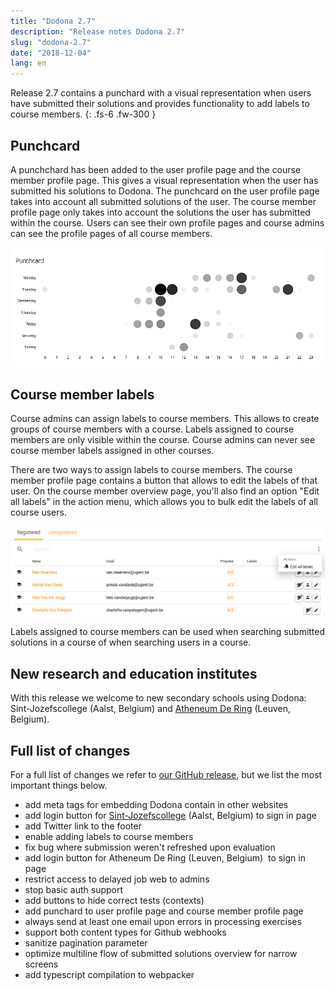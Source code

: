 ```yaml
---
title: "Dodona 2.7"
description: "Release notes Dodona 2.7"
slug: "dodona-2.7"
date: "2018-12-04"
lang: en
---
```


Release 2.7 contains a punchard with a visual representation when users have submitted their solutions and provides functionality to add labels to course members.
{: .fs-6 .fw-300 }

## Punchcard

A punchchard has been added to the user profile page and the course member profile page. This gives a visual representation when the user has submitted his solutions to Dodona. The punchcard on the user profile page takes into account all submitted solutions of the user. The course member profile page only takes into account the solutions the user has submitted within the course. Users can see their own profile pages and course admins can see the profile pages of all course members.

![punchcard](/assets/img/news/dodona-2.7/punchcard.png)

## Course member labels

Course admins can assign labels to course members. This allows to create groups of course members with a course. Labels assigned to course members are only visible within the course. Course admins can never see course member labels assigned in other courses.

There are two ways to assign labels to course members. The course member profile page contains a button that allows to edit the labels of that user. On the course member overview page, you'll also find an option "Edit all labels" in the action menu, which allows you to bulk edit the labels of all course users.

![labels](/assets/img/news/dodona-2.7/labels-en.png)

Labels assigned to course members can be used when searching submitted solutions in a course of when searching users in a course.

## New research and education institutes

With this release we welcome to new secondary schools using Dodona: Sint-Jozefscollege (Aalst, Belgium) and [Atheneum De Ring](https://deringleuven.be/) (Leuven, Belgium).  

## Full list of changes

For a full list of changes we refer to [our GitHub release](https://github.com/dodona-edu/dodona/releases/tag/2.7), but we list the most important things below.

*   add meta tags for embedding Dodona contain in other websites
*   add login button for [Sint-Jozefscollege](http://sjcaalst.be/) (Aalst, Belgium) to sign in page
*   add Twitter link to the footer
*   enable adding labels to course members
*   fix bug where submission weren't refreshed upon evaluation
*   add login button for Atheneum De Ring (Leuven, Belgium)  to sign in page
*   restrict access to delayed job web to admins
*   stop basic auth support
*   add buttons to hide correct tests (contexts)
*   add punchard to user profile page and course member profile page
*   always send at least one email upon errors in processing exercises
*   support both content types for Github webhooks 
*   sanitize pagination parameter
*   optimize multiline flow of submitted solutions overview for narrow screens
*   add typescript compilation to webpacker
